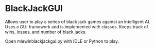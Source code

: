 # BlackJackGUI
Allows user to play a series of black jack games against an intelligent AI. Uses a GUI framework and is implemented with classes. Keeps track of wins, losses, and number of black jacks.

Open mlewinblackjackgui.py with IDLE or Python to play.
